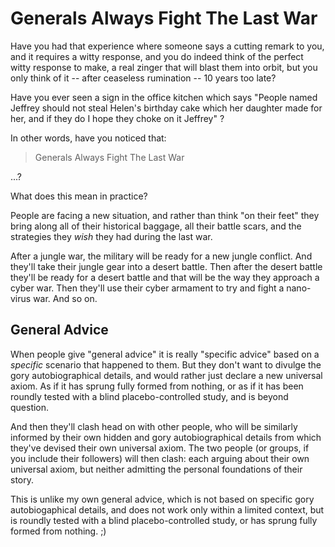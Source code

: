 ﻿# Generals Always Fight The Last War

Have you had that experience where someone says a cutting remark to you, and it requires a witty response, and you do indeed think of the perfect witty response to make, a real zinger that will blast them into orbit, but you only think of it -- after ceaseless rumination -- 10 years too late?

Have you ever seen a sign in the office kitchen which says "People named Jeffrey should not steal Helen's birthday cake which her daughter made for her, and if they do I hope they choke on it Jeffrey" ?

In other words, have you noticed that:

> Generals Always Fight The Last War

...?

What does this mean in practice?

People are facing a new situation, and rather than think "on their feet" they bring along all of their historical baggage, all their battle scars, and the strategies they *wish* they had during the last war.

After a jungle war, the military will be ready for a new jungle conflict. And they'll take their jungle gear into a desert battle. Then after the desert battle they'll be ready for a desert battle and that will be the way they approach a cyber war. Then they'll use their cyber armament to try and fight a nano-virus war. And so on.

## General Advice

When people give "general advice" it is really "specific advice" based on a *specific* scenario that happened to them. But they don't want to divulge the gory autobiographical details, and would rather just declare a new universal axiom. As if it has sprung fully formed from nothing, or as if it has been roundly tested with a blind placebo-controlled study, and is beyond question.

And then they'll clash head on with other people, who will be similarly informed by their own hidden and gory autobiographical details from which they've devised their own universal axiom. The two people (or groups, if you include their followers) will then clash: each arguing about their own universal axiom, but neither admitting the personal foundations of their story.

This is unlike my own general advice, which is not based on specific gory autobiogaphical details, and does not work only within a limited context, but is roundly tested with a blind placebo-controlled study, or has sprung fully formed from nothing. ;)